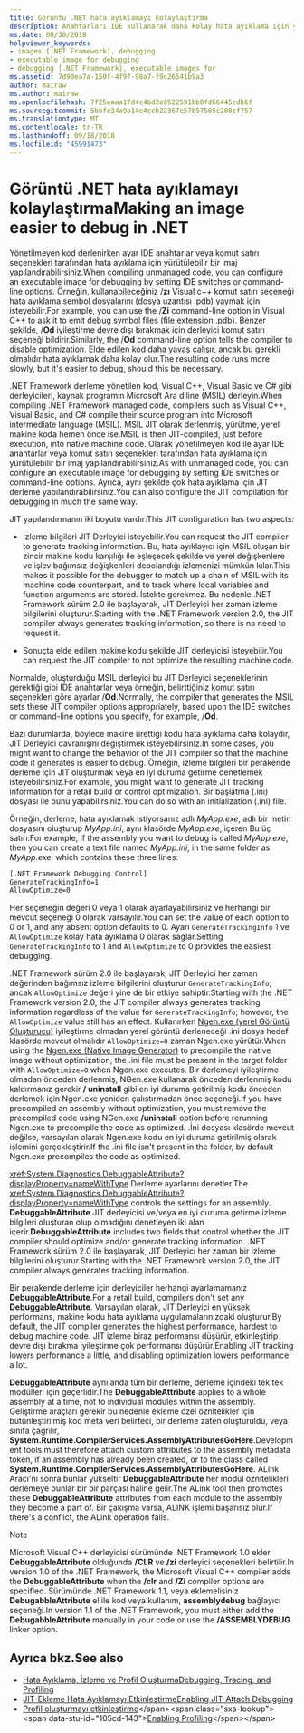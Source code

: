```yaml
---
title: Görüntü .NET hata ayıklamayı kolaylaştırma
description: Anahtarları IDE kullanarak daha kolay hata ayıklama için yürütülebilir bir imaj yapılandırmak ve komut satırı seçenekleri öğrenin.
ms.date: 08/30/2018
helpviewer_keywords:
- images [.NET Framework], debugging
- executable image for debugging
- debugging [.NET Framework], executable images for
ms.assetid: 7d90ea7a-150f-4f97-98a7-f9c26541b9a3
author: mairaw
ms.author: mairaw
ms.openlocfilehash: 7f25eaaa17d4c4bd2e9522591bb0fd66445cdb6f
ms.sourcegitcommit: 5bbfe34a9a14e4ccb22367e57b57585c208cf757
ms.translationtype: MT
ms.contentlocale: tr-TR
ms.lasthandoff: 09/18/2018
ms.locfileid: "45991473"
---
```

# <a name="making-an-image-easier-to-debug-in-net"></a><span data-ttu-id="105cd-103">Görüntü .NET hata ayıklamayı kolaylaştırma</span><span class="sxs-lookup"><span data-stu-id="105cd-103">Making an image easier to debug in .NET</span></span>

<span data-ttu-id="105cd-104">Yönetilmeyen kod derlenirken ayar IDE anahtarlar veya komut satırı seçenekleri tarafından hata ayıklama için yürütülebilir bir imaj yapılandırabilirsiniz.</span><span class="sxs-lookup"><span data-stu-id="105cd-104">When compiling unmanaged code, you can configure an executable image for debugging by setting IDE switches or command-line options.</span></span> <span data-ttu-id="105cd-105">Örneğin, kullanabileceğiniz /**zı** Visual c++ komut satırı seçeneği hata ayıklama sembol dosyalarını (dosya uzantısı .pdb) yaymak için isteyebilir.</span><span class="sxs-lookup"><span data-stu-id="105cd-105">For example, you can use the /**Zi** command-line option in Visual C++ to ask it to emit debug symbol files (file extension .pdb).</span></span> <span data-ttu-id="105cd-106">Benzer şekilde, /**Od** iyileştirme devre dışı bırakmak için derleyici komut satırı seçeneği bildirir.</span><span class="sxs-lookup"><span data-stu-id="105cd-106">Similarly, the /**Od** command-line option tells the compiler to disable optimization.</span></span> <span data-ttu-id="105cd-107">Elde edilen kod daha yavaş çalışır, ancak bu gerekli olmalıdır hata ayıklamak daha kolay olur.</span><span class="sxs-lookup"><span data-stu-id="105cd-107">The resulting code runs more slowly, but it's easier to debug, should this be necessary.</span></span>

<span data-ttu-id="105cd-108">.NET Framework derleme yönetilen kod, Visual C++, Visual Basic ve C# gibi derleyicileri, kaynak programın Microsoft Ara diline (MSIL) derleyin.</span><span class="sxs-lookup"><span data-stu-id="105cd-108">When compiling .NET Framework managed code, compilers such as Visual C++, Visual Basic, and C# compile their source program into Microsoft intermediate language (MSIL).</span></span> <span data-ttu-id="105cd-109">MSIL JIT olarak derlenmiş, yürütme, yerel makine koda hemen önce ise.</span><span class="sxs-lookup"><span data-stu-id="105cd-109">MSIL is then JIT-compiled, just before execution, into native machine code.</span></span> <span data-ttu-id="105cd-110">Olarak yönetilmeyen kod ile ayar IDE anahtarlar veya komut satırı seçenekleri tarafından hata ayıklama için yürütülebilir bir imaj yapılandırabilirsiniz.</span><span class="sxs-lookup"><span data-stu-id="105cd-110">As with unmanaged code, you can configure an executable image for debugging by setting IDE switches or command-line options.</span></span> <span data-ttu-id="105cd-111">Ayrıca, aynı şekilde çok hata ayıklama için JIT derleme yapılandırabilirsiniz.</span><span class="sxs-lookup"><span data-stu-id="105cd-111">You can also configure the JIT compilation for debugging in much the same way.</span></span>

<span data-ttu-id="105cd-112">JIT yapılandırmanın iki boyutu vardır:</span><span class="sxs-lookup"><span data-stu-id="105cd-112">This JIT configuration has two aspects:</span></span>

- <span data-ttu-id="105cd-113">İzleme bilgileri JIT Derleyici isteyebilir.</span><span class="sxs-lookup"><span data-stu-id="105cd-113">You can request the JIT compiler to generate tracking information.</span></span> <span data-ttu-id="105cd-114">Bu, hata ayıklayıcı için MSIL oluşan bir zincir makine kodu karşılığı ile eşleşecek şekilde ve yerel değişkenlere ve işlev bağımsız değişkenleri depolandığı izlemenizi mümkün kılar.</span><span class="sxs-lookup"><span data-stu-id="105cd-114">This makes it possible for the debugger to match up a chain of MSIL with its machine code counterpart, and to track where local variables and function arguments are stored.</span></span> <span data-ttu-id="105cd-115">İstekte gerekmez. Bu nedenle .NET Framework sürüm 2.0 ile başlayarak, JIT Derleyici her zaman izleme bilgilerini oluşturur.</span><span class="sxs-lookup"><span data-stu-id="105cd-115">Starting with the .NET Framework version 2.0, the JIT compiler always generates tracking information, so there is no need to request it.</span></span>

- <span data-ttu-id="105cd-116">Sonuçta elde edilen makine kodu şekilde JIT derleyicisi isteyebilir.</span><span class="sxs-lookup"><span data-stu-id="105cd-116">You can request the JIT compiler to not optimize the resulting machine code.</span></span>

<span data-ttu-id="105cd-117">Normalde, oluşturduğu MSIL derleyici bu JIT Derleyici seçeneklerinin gerektiği gibi IDE anahtarlar veya örneğin, belirttiğiniz komut satırı seçenekleri göre ayarlar /**Od**.</span><span class="sxs-lookup"><span data-stu-id="105cd-117">Normally, the compiler that generates the MSIL sets these JIT compiler options appropriately, based upon the IDE switches or command-line options you specify, for example, /**Od**.</span></span>

<span data-ttu-id="105cd-118">Bazı durumlarda, böylece makine ürettiği kodu hata ayıklama daha kolaydır, JIT Derleyici davranışını değiştirmek isteyebilirsiniz.</span><span class="sxs-lookup"><span data-stu-id="105cd-118">In some cases, you might want to change the behavior of the JIT compiler so that the machine code it generates is easier to debug.</span></span> <span data-ttu-id="105cd-119">Örneğin, izleme bilgileri bir perakende derleme için JIT oluşturmak veya en iyi duruma getirme denetlemek isteyebilirsiniz.</span><span class="sxs-lookup"><span data-stu-id="105cd-119">For example, you might want to generate JIT tracking information for a retail build or control optimization.</span></span> <span data-ttu-id="105cd-120">Bir başlatma (.ini) dosyası ile bunu yapabilirsiniz.</span><span class="sxs-lookup"><span data-stu-id="105cd-120">You can do so with an initialization (.ini) file.</span></span>

<span data-ttu-id="105cd-121">Örneğin, derleme, hata ayıklamak istiyorsanız adlı *MyApp.exe*, adlı bir metin dosyasını oluşturup *MyApp.ini*, aynı klasörde *MyApp.exe*, içeren Bu üç satırı:</span><span class="sxs-lookup"><span data-stu-id="105cd-121">For example, if the assembly you want to debug is called *MyApp.exe*, then you can create a text file named *MyApp.ini*, in the same folder as *MyApp.exe*, which contains these three lines:</span></span>

```txt
[.NET Framework Debugging Control]
GenerateTrackingInfo=1
AllowOptimize=0
```

<span data-ttu-id="105cd-122">Her seçeneğin değeri 0 veya 1 olarak ayarlayabilirsiniz ve herhangi bir mevcut seçeneği 0 olarak varsayılır.</span><span class="sxs-lookup"><span data-stu-id="105cd-122">You can set the value of each option to 0 or 1, and any absent option defaults to 0.</span></span> <span data-ttu-id="105cd-123">Ayarı `GenerateTrackingInfo` 1 ve `AllowOptimize` kolay hata ayıklama 0 olarak sağlar.</span><span class="sxs-lookup"><span data-stu-id="105cd-123">Setting `GenerateTrackingInfo` to 1 and `AllowOptimize` to 0 provides the easiest debugging.</span></span>

<span data-ttu-id="105cd-124">.NET Framework sürüm 2.0 ile başlayarak, JIT Derleyici her zaman değerinden bağımsız izleme bilgilerini oluşturur `GenerateTrackingInfo`; ancak `AllowOptimize` değeri yine de bir etkiye sahiptir.</span><span class="sxs-lookup"><span data-stu-id="105cd-124">Starting with the .NET Framework version 2.0, the JIT compiler always generates tracking information regardless of the value for `GenerateTrackingInfo`; however, the `AllowOptimize` value still has an effect.</span></span> <span data-ttu-id="105cd-125">Kullanırken [Ngen.exe (yerel Görüntü Oluşturucu)](../../../docs/framework/tools/ngen-exe-native-image-generator.md) iyileştirme olmadan yerel görüntü derleneceği .ini dosya hedef klasörde mevcut olmalıdır `AllowOptimize=0` zaman Ngen.exe yürütür.</span><span class="sxs-lookup"><span data-stu-id="105cd-125">When using the [Ngen.exe (Native Image Generator)](../../../docs/framework/tools/ngen-exe-native-image-generator.md) to precompile the native image without optimization, the .ini file must be present in the target folder with `AllowOptimize=0` when Ngen.exe executes.</span></span> <span data-ttu-id="105cd-126">Bir derlemeyi iyileştirme olmadan önceden derlenmiş, NGen.exe kullanarak önceden derlenmiş kodu kaldırmanız gerekir **/ uninstall** gibi en iyi duruma getirilmiş kodu önceden derlemek için Ngen.exe yeniden çalıştırmadan önce seçeneği.</span><span class="sxs-lookup"><span data-stu-id="105cd-126">If you have precompiled an assembly without optimization, you must remove the precompiled code using NGen.exe **/uninstall** option before rerunning Ngen.exe to precompile the code as optimized.</span></span> <span data-ttu-id="105cd-127">.İni dosyası klasörde mevcut değilse, varsayılan olarak Ngen.exe kodu en iyi duruma getirilmiş olarak işlemini gerçekleştirir.</span><span class="sxs-lookup"><span data-stu-id="105cd-127">If the .ini file isn't present in the folder, by default Ngen.exe precompiles the code as optimized.</span></span>

<span data-ttu-id="105cd-128"><xref:System.Diagnostics.DebuggableAttribute?displayProperty=nameWithType> Derleme ayarlarını denetler.</span><span class="sxs-lookup"><span data-stu-id="105cd-128">The <xref:System.Diagnostics.DebuggableAttribute?displayProperty=nameWithType> controls the settings for an assembly.</span></span> <span data-ttu-id="105cd-129">**DebuggableAttribute** JIT derleyicisi ve/veya en iyi duruma getirme izleme bilgileri oluşturan olup olmadığını denetleyen iki alan içerir.</span><span class="sxs-lookup"><span data-stu-id="105cd-129">**DebuggableAttribute** includes two fields that control whether the JIT compiler should optimize and/or generate tracking information.</span></span> <span data-ttu-id="105cd-130">.NET Framework sürüm 2.0 ile başlayarak, JIT Derleyici her zaman bir izleme bilgilerini oluşturur.</span><span class="sxs-lookup"><span data-stu-id="105cd-130">Starting with the .NET Framework version 2.0, the JIT compiler always generates tracking information.</span></span>

<span data-ttu-id="105cd-131">Bir perakende derleme için derleyiciler herhangi ayarlamamanız **DebuggableAttribute**.</span><span class="sxs-lookup"><span data-stu-id="105cd-131">For a retail build, compilers don't set any **DebuggableAttribute**.</span></span> <span data-ttu-id="105cd-132">Varsayılan olarak, JIT Derleyici en yüksek performans, makine kodu hata ayıklama uygulamalarınızdaki oluşturur.</span><span class="sxs-lookup"><span data-stu-id="105cd-132">By default, the JIT compiler generates the highest performance, hardest to debug machine code.</span></span> <span data-ttu-id="105cd-133">JIT izleme biraz performansı düşürür, etkinleştirip devre dışı bırakma iyileştirme çok performansı düşürür.</span><span class="sxs-lookup"><span data-stu-id="105cd-133">Enabling JIT tracking lowers performance a little, and disabling optimization lowers performance a lot.</span></span>

<span data-ttu-id="105cd-134">**DebuggableAttribute** aynı anda tüm bir derleme, derleme içindeki tek tek modülleri için geçerlidir.</span><span class="sxs-lookup"><span data-stu-id="105cd-134">The **DebuggableAttribute** applies to a whole assembly at a time, not to individual modules within the assembly.</span></span> <span data-ttu-id="105cd-135">Geliştirme araçları gerekir bu nedenle ekleme özel öznitelikler için bütünleştirilmiş kod meta veri belirteci, bir derleme zaten oluşturuldu, veya sınıfa çağrılır, **System.Runtime.CompilerServices.AssemblyAttributesGoHere**.</span><span class="sxs-lookup"><span data-stu-id="105cd-135">Development tools must therefore attach custom attributes to the assembly metadata token, if an assembly has already been created, or to the class called **System.Runtime.CompilerServices.AssemblyAttributesGoHere**.</span></span> <span data-ttu-id="105cd-136">ALink Aracı'nı sonra bunlar yükseltir **DebuggableAttribute** her modül öznitelikleri derlemeye bunlar bir bir parçası haline gelir.</span><span class="sxs-lookup"><span data-stu-id="105cd-136">The ALink tool then promotes these **DebuggableAttribute** attributes from each module to the assembly they become a part of.</span></span> <span data-ttu-id="105cd-137">Bir çakışma varsa, ALINK işlemi başarısız olur.</span><span class="sxs-lookup"><span data-stu-id="105cd-137">If there's a conflict, the ALink operation fails.</span></span>

> [!NOTE]
> <span data-ttu-id="105cd-138">Microsoft Visual C++ derleyicisi sürümünde .NET Framework 1.0 ekler **DebuggableAttribute** olduğunda **/CLR** ve **/zi** derleyici seçenekleri belirtilir.</span><span class="sxs-lookup"><span data-stu-id="105cd-138">In version 1.0 of the .NET Framework, the Microsoft Visual C++ compiler adds the **DebuggableAttribute** when the **/clr** and **/Zi** compiler options are specified.</span></span> <span data-ttu-id="105cd-139">Sürümünde .NET Framework 1.1, veya eklemelisiniz **DebugabbleAttribute** el ile kod veya kullanım, **assemblydebug** bağlayıcı seçeneği.</span><span class="sxs-lookup"><span data-stu-id="105cd-139">In version 1.1 of the .NET Framework, you must either add the **DebugabbleAttribute** manually in your code or use the **/ASSEMBLYDEBUG** linker option.</span></span>

## <a name="see-also"></a><span data-ttu-id="105cd-140">Ayrıca bkz.</span><span class="sxs-lookup"><span data-stu-id="105cd-140">See also</span></span>

- [<span data-ttu-id="105cd-141">Hata Ayıklama, İzleme ve Profil Oluşturma</span><span class="sxs-lookup"><span data-stu-id="105cd-141">Debugging, Tracing, and Profiling</span></span>](../../../docs/framework/debug-trace-profile/index.md)
- [<span data-ttu-id="105cd-142">JIT-Ekleme Hata Ayıklamayı Etkinleştirme</span><span class="sxs-lookup"><span data-stu-id="105cd-142">Enabling JIT-Attach Debugging</span></span>](../../../docs/framework/debug-trace-profile/enabling-jit-attach-debugging.md)
- <span data-ttu-id="105cd-143">[Profil oluşturmayı etkinleştirme](https://docs.microsoft.com/previous-versions/dotnet/netframework-4.0/s5ec0es1(v=vs.100))</span><span class="sxs-lookup"><span data-stu-id="105cd-143">[Enabling Profiling](https://docs.microsoft.com/previous-versions/dotnet/netframework-4.0/s5ec0es1(v=vs.100))</span></span>
